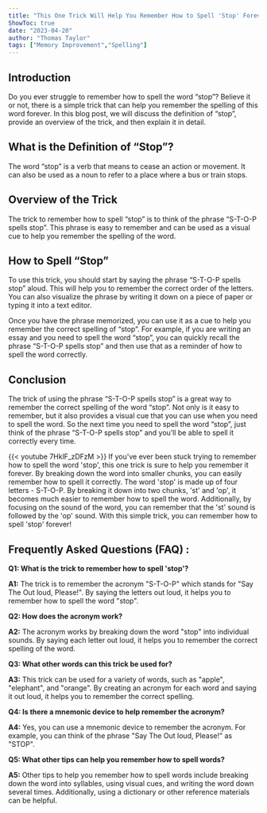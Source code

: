 ```yaml
---
title: "This One Trick Will Help You Remember How to Spell 'Stop' Forever!"
ShowToc: true 
date: "2023-04-20"
author: "Thomas Taylor" 
tags: ["Memory Improvement","Spelling"]
---
```

## Introduction

Do you ever struggle to remember how to spell the word “stop”? Believe it or not, there is a simple trick that can help you remember the spelling of this word forever. In this blog post, we will discuss the definition of “stop”, provide an overview of the trick, and then explain it in detail. 

## What is the Definition of “Stop”?

The word “stop” is a verb that means to cease an action or movement. It can also be used as a noun to refer to a place where a bus or train stops. 

## Overview of the Trick

The trick to remember how to spell “stop” is to think of the phrase “S-T-O-P spells stop”. This phrase is easy to remember and can be used as a visual cue to help you remember the spelling of the word. 

## How to Spell “Stop”

To use this trick, you should start by saying the phrase “S-T-O-P spells stop” aloud. This will help you to remember the correct order of the letters. You can also visualize the phrase by writing it down on a piece of paper or typing it into a text editor. 

Once you have the phrase memorized, you can use it as a cue to help you remember the correct spelling of “stop”. For example, if you are writing an essay and you need to spell the word “stop”, you can quickly recall the phrase “S-T-O-P spells stop” and then use that as a reminder of how to spell the word correctly. 

## Conclusion

The trick of using the phrase “S-T-O-P spells stop” is a great way to remember the correct spelling of the word “stop”. Not only is it easy to remember, but it also provides a visual cue that you can use when you need to spell the word. So the next time you need to spell the word “stop”, just think of the phrase “S-T-O-P spells stop” and you’ll be able to spell it correctly every time.

{{< youtube 7HklF_zDFzM >}} 
If you've ever been stuck trying to remember how to spell the word 'stop', this one trick is sure to help you remember it forever. By breaking down the word into smaller chunks, you can easily remember how to spell it correctly. The word 'stop' is made up of four letters - S-T-O-P. By breaking it down into two chunks, 'st' and 'op', it becomes much easier to remember how to spell the word. Additionally, by focusing on the sound of the word, you can remember that the 'st' sound is followed by the 'op' sound. With this simple trick, you can remember how to spell 'stop' forever!

## Frequently Asked Questions (FAQ) :
**Q1: What is the trick to remember how to spell 'stop'?**

**A1:** The trick is to remember the acronym "S-T-O-P" which stands for "Say The Out loud, Please!". By saying the letters out loud, it helps you to remember how to spell the word "stop". 

**Q2: How does the acronym work?**

**A2:** The acronym works by breaking down the word "stop" into individual sounds. By saying each letter out loud, it helps you to remember the correct spelling of the word. 

**Q3: What other words can this trick be used for?**

**A3:** This trick can be used for a variety of words, such as "apple", "elephant", and "orange". By creating an acronym for each word and saying it out loud, it helps you to remember the correct spelling. 

**Q4: Is there a mnemonic device to help remember the acronym?**

**A4:** Yes, you can use a mnemonic device to remember the acronym. For example, you can think of the phrase "Say The Out loud, Please!" as "STOP". 

**Q5: What other tips can help you remember how to spell words?**

**A5:** Other tips to help you remember how to spell words include breaking down the word into syllables, using visual cues, and writing the word down several times. Additionally, using a dictionary or other reference materials can be helpful.





